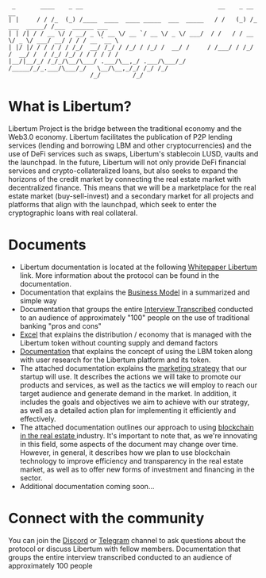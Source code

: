 <div class="snippet-clipboard-content notranslate position-relative overflow-auto"><pre class="notranslate"><code> 
 _       ____    _ __                                      __    _ __              __                
| |     / / /_  (_) /____  ____  ____ _____  ___  _____   / /   (_) /_  ___  _____/ /___  ______ ___ 
| | /| / / __ \/ / __/ _ \/ __ \/ __ `/ __ \/ _ \/ ___/  / /   / / __ \/ _ \/ ___/ __/ / / / __ `__ \
| |/ |/ / / / / / /_/  __/ /_/ / /_/ / /_/ /  __/ /     / /___/ / /_/ /  __/ /  / /_/ /_/ / / / / / /
|__/|__/_/ /_/_/\__/\___/ .___/\__,_/ .___/\___/_/     /_____/_/_.___/\___/_/   \__/\__,_/_/ /_/ /_/ 
                       /_/         /_/                                                              
</code></pre><div class="zeroclipboard-container position-absolute right-0 top-0">
 
# What is Libertum?
 
Libertum Project is the bridge between the traditional economy and the Web3.0 economy. Libertum facilitates the publication of P2P lending services (lending and borrowing LBM and other cryptocurrencies) and the use of DeFi services such as swaps, Libertum's stablecoin LUSD, vaults and the launchpad. In the future, Libertum will not only provide DeFi financial services and crypto-collateralized loans, but also seeks to expand the horizons of the credit market by connecting the real estate market with decentralized finance. This means that we will be a marketplace for the real estate market (buy-sell-invest) and a secondary market for all projects and platforms that align with the launchpad, which seek to enter the cryptographic loans with real collateral.
# Documents 
- Libertum documentation is located at the following  <a href="Libertum Project whitepaper ENG.pdf" rel="nofollow" _istranslated="1">Whitepaper Libertum</a> link. More information about the protocol can be found in the documentation.
- Documentation that explains the <a href="Business Model Canvas.pdf" rel="nofollow" _istranslated="1">Business Model</a> in a summarized and simple way
- Documentation that groups the entire  <a href="Interview Transcript.pdf" rel="nofollow" _istranslated="1">Interview Transcribed</a> conducted to an audience of approximately "100" people on the use of traditional banking "pros and cons"
- <a href="Tokenomics_distribution.xlsx" rel="nofollow" _istranslated="1">Excel</a>  that explains the distribution / economy that is managed with the Libertum token without counting supply and demand factors
- <a href="Tokenomics Libertum.pdf" rel="nofollow" _istranslated="1">Documentation</a> that explains the concept of using the LBM token along with user research for the Libertum platform and its token.
- The attached documentation explains the <a href="MarketingENG.pdf" rel="nofollow" _istranslated="1">marketing strategy</a>  that our startup will use. It describes the actions we will take to promote our products and services, as well as the tactics we will employ to reach our target audience and generate demand in the market. In addition, it includes the goals and objectives we aim to achieve with our strategy, as well as a detailed action plan for implementing it efficiently and effectively.
- The attached documentation outlines our approach to using <a href="Real Estate-ENG.pdf" rel="nofollow" _istranslated="1">blockchain in the real estate </a> industry. It's important to note that, as we're innovating in this field, some aspects of the document may change over time. However, in general, it describes how we plan to use blockchain technology to improve efficiency and transparency in the real estate market, as well as to offer new forms of investment and financing in the sector.
- Additional documentation coming soon...
 
 # Connect with the community
 You can join the <a href="https://discord.gg/cAB2MKRw7b" target="_blank" rel="noopener noreferrer">Discord</a> or <a href="https://t.me/LibertumProject" rel="nofollow" _istranslated="1">Telegram</a> channel to ask questions about the protocol or discuss Libertum with fellow members.
Documentation that groups the entire interview transcribed conducted to an audience of approximately 100 people
